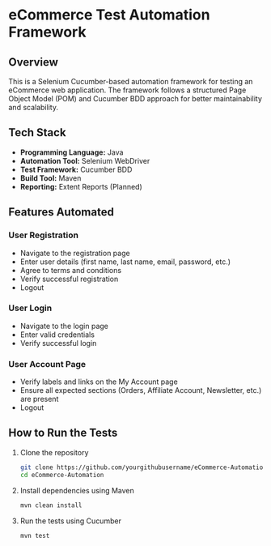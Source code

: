 # eCommerce Test Automation Framework

## Overview
This is a Selenium Cucumber-based automation framework for testing an eCommerce web application. The framework follows a structured Page Object Model (POM) and Cucumber BDD approach for better maintainability and scalability.

## Tech Stack
- **Programming Language:** Java
- **Automation Tool:** Selenium WebDriver
- **Test Framework:** Cucumber BDD
- **Build Tool:** Maven
- **Reporting:** Extent Reports (Planned)

## Features Automated
### User Registration
- Navigate to the registration page
- Enter user details (first name, last name, email, password, etc.)
- Agree to terms and conditions
- Verify successful registration
- Logout

### User Login
- Navigate to the login page
- Enter valid credentials
- Verify successful login

### User Account Page
- Verify labels and links on the My Account page
- Ensure all expected sections (Orders, Affiliate Account, Newsletter, etc.) are present
- Logout

## How to Run the Tests
1. Clone the repository
   ```bash
   git clone https://github.com/yourgithubusername/eCommerce-Automation.git
   cd eCommerce-Automation
   ```

2. Install dependencies using Maven
    ```bash
    mvn clean install
    ```

3. Run the tests using Cucumber
    ```bash
    mvn test
    ```